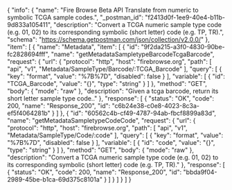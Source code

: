 {
  "info": {
    "name": "Fire Browse Beta API Translate from numeric to symbolic TCGA sample codes.",
    "_postman_id": "f2413d0f-1ee9-40e4-b11b-9d833a105411",
    "description": "Convert a TCGA numeric sample type code (e.g. 01, 02) to its corresponding symbolic (short letter) code (e.g. TP, TR).",
    "schema": "https://schema.getpostman.com/json/collection/v2.0.0/"
  },
  "item": [
    {
      "name": "Metadata",
      "item": [
        {
          "id": "9f2da215-a3f0-4830-90be-fc2828694fff",
          "name": "getMetadataSampletypeBarcodeTcgaBarcode",
          "request": {
            "url": {
              "protocol": "http",
              "host": "firebrowse.org",
              "path": [
                "api",
                "v1",
                "Metadata/SampleType/Barcode/:TCGA_Barcode"
              ],
              "query": [
                {
                  "key": "format",
                  "value": "%7B%7D",
                  "disabled": false
                }
              ],
              "variable": [
                {
                  "id": "TCGA_Barcode",
                  "value": "{}",
                  "type": "string"
                }
              ]
            },
            "method": "GET",
            "body": {
              "mode": "raw"
            },
            "description": "Given a tcga barcode, return its short letter sample type code.."
          },
          "response": [
            {
              "status": "OK",
              "code": 200,
              "name": "Response_200",
              "id": "c6b24e38-c0e8-4023-8c3a-ef5f4064281b"
            }
          ]
        },
        {
          "id": "60562c4b-cf49-4787-94ab-fbcf8899a83d",
          "name": "getMetadataSampletypeCodeCode",
          "request": {
            "url": {
              "protocol": "http",
              "host": "firebrowse.org",
              "path": [
                "api",
                "v1",
                "Metadata/SampleType/Code/:code"
              ],
              "query": [
                {
                  "key": "format",
                  "value": "%7B%7D",
                  "disabled": false
                }
              ],
              "variable": [
                {
                  "id": "code",
                  "value": "{}",
                  "type": "string"
                }
              ]
            },
            "method": "GET",
            "body": {
              "mode": "raw"
            },
            "description": "Convert a TCGA numeric sample type code (e.g. 01, 02) to its corresponding symbolic (short letter) code (e.g. TP, TR)."
          },
          "response": [
            {
              "status": "OK",
              "code": 200,
              "name": "Response_200",
              "id": "bbda9f04-2989-45be-b1ca-69d375c8101a"
            }
          ]
        }
      ]
    }
  ]
}